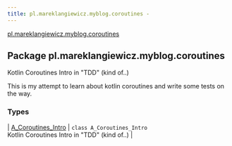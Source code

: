 ```yaml
---
title: pl.mareklangiewicz.myblog.coroutines - 
---
```


[pl.mareklangiewicz.myblog.coroutines](.)

## Package pl.mareklangiewicz.myblog.coroutines

Kotlin Coroutines Intro in "TDD" (kind of..)

This is my attempt to learn about kotlin coroutines and write some tests on the way.

### Types

| [A_Coroutines_Intro](-a_-coroutines_-intro/index.md) | `class A_Coroutines_Intro`<br>Kotlin Coroutines Intro in "TDD" (kind of..) |

